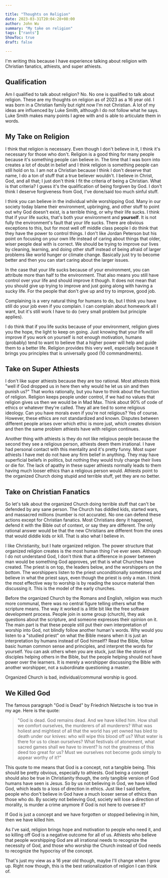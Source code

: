 ```yaml
---

title: "Thoughts on Religion"
date: 2023-03-31T20:04:28+08:00
author: John Wu
summary: "My take on religion"
tags: ["rants"]
ShowToc: true
draft: false

---
```


I'm writing this because I have experience talking about religion with Christian fanatics, athiests, and super athiests.

## Qualification
Am I qualified to talk about religion?
No. No one is qualified to talk about religion.
These are my thoughts on religion as of 2023 as a 16 year old.
I was born in a Christian family but right now I'm not Christian.
A lot of my ideas are influenced by Luke Smith, although I do not follow what he says.
Luke Smith makes many points I agree with and is able to articulate them in words.

## My Take on Religion
I think that religion is necessary.
Even though I don't believe in it, I think it's necessary for those who don't.
Religion is a good thing for many people because it's something people can believe in.
The time that I was born into creates a lot of doubt in belief and I think religion is something people can still hold on to.
I am not a Christian because I think I don't deserve that name, I do a ton of stuff that a true believer wouldn't.
I believe in Christ, God, and all that; I just don't think I fit the criteria of being a Christian.
What is that criteria? I guess it's the qualification of being forgiven by God.
I don't think I deserve forgiveness from God, I've done/said too much sinful stuff.

I think you can believe in the individual while worshipping God.
Many in our society today blame their environment, upbringing, and other stuff to point out why God doesn't exist, is a terrible thing, or why their life sucks.
I think that if your life sucks, that's both your environment and **yourself**.
It is not fully the environment's fault that your life sucks.
There are obvious exceptions to this, but for most well off middle class people I do think that they have the power to control things.
I don't like Jordan Peterson but his point on focusing on your own life instead of caring about things that older, wiser people deal with is correct.
We should be trying to improve our lives by cleaning, learning, and doing other stuff instead of being afraid of larger problems like world hunger or climate change.
Basically just try to become better and then you can start caring about the larger issues.

In the case that your life sucks because of your environment, you can attribute more than half to the environment.
That also means you still have control over your life and should improve it though.
It does not mean that you should give up trying to improve and just going along with having a sucky life.
For the people that don't give up and try to improve, good job.

Complaining is a very natural thing for humans to do, but I think you have still do your job even if you complain.
I can complain about homework all I want, but it's still work I have to do (very small problem but principle applies).

I do think that if you life sucks because of your environment, religion gives you the hope, the light to keep on going.
Just knowing that your life will improve if you work on yourself is not enough motivation, humans (probably) tend to want to believe that a higher power will help and guide them to a better life.
Religion provides this very well, especially because it brings you principles that is universally good (10 commandments).

## Take on Super Athiests
I don't like super athiests because they are too rational.
Most athiests think "well if God dropped us in here then why would he let us sin and then punish us?"
That works rationally, but you have to think about the function of religion.
Religion keeps people under control, if we had no values that religion gives us then we would be in Mad Max.
Think about 90% of code of ethics or whatever they're called.
They all are tied to some religious ideology.
Can you have morals even if you're not religious? Yes of course.
However, these ethics are not standardized and known.
Disputes between different people arises over which ethic is more just, which creates division and then the same problem athiests have with religion continues.

Another thing with athiests is they do not like religious people because the second they see a religious person, athiests deem them irrational.
I have had personal contact with this mentality and it's pretty funny.
Most super athiests I have met do not have any firm belief in anything.
They may have superficial beliefs in politics, but nothing they would truly change their lives or die for.
The lack of apathy in these super athiests normally leads to them having much looser ethics than a religious person would.
Athiests point to the organized Church doing stupid and terrible stuff, yet they are no better.

## Take on Christian Fanatics
So let's talk about the organized Church doing terrible stuff that can't be defended by any sane person.
The Church has diddled kids, started wars, and massacred millions (number is not accurate).
No one can defend these actions except for Christian fanatics.
Most Christians deny it happened, defend it with the Bible out of context, or say they are different.
The only rational answer would be that the new Christians are different from the ones that would diddle kids or kill.
That is also what I believe in.

I like Christianity, but I hate organized religion.
The power structure that organized religion creates is the most human thing I've ever seen.
Although I do not understand God, I don't think that a difference in power between man would be something God approves, yet that is what Churches have created.
The priest is on top, the leaders below, and the worshippers on the bottom.
The worshippers listen to the priest unconditionally sometimes and believe in what the priest says, even though the priest is only a man.
I think the most effective way to worship is by reading the source material then discussing it.
This is the model of the early churches.

Before the organized Church by the Romans and English, religion was much more communal, there was no central figure telling others what the scripture means.
The way it worked is a little bit like the free software development process.
People join in some group (church), they ask questions about the scripture, and someone expresses their opinion on it.
The main part is that these people still put their own interpretation of worship into God, not blindly follow another human's words.
Why would you listen to a "studied priest" on what the Bible means when it is just an interpretation by humans instead of God himself?
Read the Bible, follow basic human common sense and principles, and interpret the words for yourself.
You can ask others when you are stuck, just like the stories of disciples helping others in the Bible, but the people helping should not have power over the learners.
It is merely a worshipper discussing the Bible with another worshipper, not a subordinate questioning a master.

Organized Church is bad, individual/communal worship is good.

## We Killed God
The famous paragraph "God is Dead" by Friedrich Nietzsche is too true in my age.
Here is the quote:

> "God is dead. God remains dead. And we have killed him. How shall we comfort ourselves, the murderers of all murderers? What was holiest and mightiest of all that the world has yet owned has bled to death under our knives: who will wipe this blood off us? What water is there for us to clean ourselves? What festivals of atonement, what sacred games shall we have to invent? Is not the greatness of this deed too great for us? Must we ourselves not become gods simply to appear worthy of it?"

This quote to me means that God is a concept, not a tangible being.
This should be pretty obvious, especially to athiests.
God being a concept should also be true in Christianity though, the only tangible version of God humans have seen is Jesus.
So by us not believing in God, we have killed God, which leads to a loss of direction in ethics.
Just like I said before, people who don't believe in God have a much looser sense of ethics than those who do.
By society not believing God, society will lose a direction of morality, is murder a crime anymore if God is not here to oversee it?

If God is just a concept and we have forgotten or stopped believing in him, then we have killed him.

As I've said, religion brings hope and motivation to people who need it, and so killing off God is a negative outcome for all of us.
Athiests who believe that people worshipping God are all irrational needs to recognize the necessity of God, and those who worship the Church instead of God needs to recognize the hypocrisy of the concept.

That's just my view as a 16 year old though, maybe I'll change when I grow up.
Right now though, this is the best rationalization of religion I can think of.
